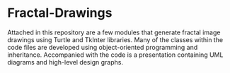 # Fractal-Drawings
Attached in this repository are a few modules that generate fractal image drawings using Turtle and TkInter libraries. Many of the classes within the code files are developed using object-oriented programming and inheritance. Accompanied with the code is a presentation containing UML diagrams and high-level design graphs.   
